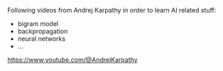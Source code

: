 Following videos from Andrej Karpathy in order to learn AI related stuff:
 - bigram model
 - backpropagation
 - neural networks
 - ...

https://www.youtube.com/@AndrejKarpathy
